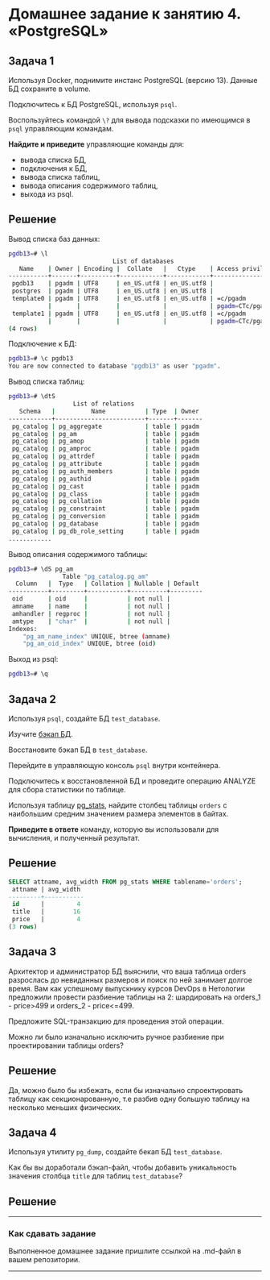 # Домашнее задание к занятию 4. «PostgreSQL»

## Задача 1

Используя Docker, поднимите инстанс PostgreSQL (версию 13). Данные БД сохраните в volume.

Подключитесь к БД PostgreSQL, используя `psql`.

Воспользуйтесь командой `\?` для вывода подсказки по имеющимся в `psql` управляющим командам.

**Найдите и приведите** управляющие команды для:

- вывода списка БД,
- подключения к БД,
- вывода списка таблиц,
- вывода описания содержимого таблиц,
- выхода из psql.

## Решение
Вывод списка баз данных:
```bash
pgdb13=# \l
                             List of databases
   Name    | Owner | Encoding |  Collate   |   Ctype    | Access privileges
-----------+-------+----------+------------+------------+-------------------
 pgdb13    | pgadm | UTF8     | en_US.utf8 | en_US.utf8 |
 postgres  | pgadm | UTF8     | en_US.utf8 | en_US.utf8 |
 template0 | pgadm | UTF8     | en_US.utf8 | en_US.utf8 | =c/pgadm         +
           |       |          |            |            | pgadm=CTc/pgadm
 template1 | pgadm | UTF8     | en_US.utf8 | en_US.utf8 | =c/pgadm         +
           |       |          |            |            | pgadm=CTc/pgadm
(4 rows)
```
Подключение к БД:
```bash
pgdb13=# \c pgdb13
You are now connected to database "pgdb13" as user "pgadm".
```
Вывод списка таблиц:
```bash
pgdb13=# \dtS
                  List of relations
   Schema   |          Name           | Type  | Owner
------------+-------------------------+-------+-------
 pg_catalog | pg_aggregate            | table | pgadm
 pg_catalog | pg_am                   | table | pgadm
 pg_catalog | pg_amop                 | table | pgadm
 pg_catalog | pg_amproc               | table | pgadm
 pg_catalog | pg_attrdef              | table | pgadm
 pg_catalog | pg_attribute            | table | pgadm
 pg_catalog | pg_auth_members         | table | pgadm
 pg_catalog | pg_authid               | table | pgadm
 pg_catalog | pg_cast                 | table | pgadm
 pg_catalog | pg_class                | table | pgadm
 pg_catalog | pg_collation            | table | pgadm
 pg_catalog | pg_constraint           | table | pgadm
 pg_catalog | pg_conversion           | table | pgadm
 pg_catalog | pg_database             | table | pgadm
 pg_catalog | pg_db_role_setting      | table | pgadm
............
```
Вывод описания содержимого таблицы:
```bash
pgdb13=# \dS pg_am
               Table "pg_catalog.pg_am"
  Column   |  Type   | Collation | Nullable | Default
-----------+---------+-----------+----------+---------
 oid       | oid     |           | not null |
 amname    | name    |           | not null |
 amhandler | regproc |           | not null |
 amtype    | "char"  |           | not null |
Indexes:
    "pg_am_name_index" UNIQUE, btree (amname)
    "pg_am_oid_index" UNIQUE, btree (oid)
```
Выход из psql:
```bash
pgdb13=# \q
```



## Задача 2

Используя `psql`, создайте БД `test_database`.

Изучите [бэкап БД](https://github.com/netology-code/virt-homeworks/tree/virt-11/06-db-04-postgresql/test_data).

Восстановите бэкап БД в `test_database`.

Перейдите в управляющую консоль `psql` внутри контейнера.

Подключитесь к восстановленной БД и проведите операцию ANALYZE для сбора статистики по таблице.

Используя таблицу [pg_stats](https://postgrespro.ru/docs/postgresql/12/view-pg-stats), найдите столбец таблицы `orders` 
с наибольшим средним значением размера элементов в байтах.

**Приведите в ответе** команду, которую вы использовали для вычисления, и полученный результат.

## Решение
```sql
SELECT attname, avg_width FROM pg_stats WHERE tablename='orders';
 attname | avg_width
---------+-----------
 id      |         4
 title   |        16
 price   |         4
(3 rows)
```


## Задача 3

Архитектор и администратор БД выяснили, что ваша таблица orders разрослась до невиданных размеров и
поиск по ней занимает долгое время. Вам как успешному выпускнику курсов DevOps в Нетологии предложили
провести разбиение таблицы на 2: шардировать на orders_1 - price>499 и orders_2 - price<=499.

Предложите SQL-транзакцию для проведения этой операции.

Можно ли было изначально исключить ручное разбиение при проектировании таблицы orders?

## Решение

Да, можно было бы избежать, если бы изначально спроектировать таблицу как секционарованную, т.е разбив одну большую таблицу на несколько меньших физических.

## Задача 4

Используя утилиту `pg_dump`, создайте бекап БД `test_database`.

Как бы вы доработали бэкап-файл, чтобы добавить уникальность значения столбца `title` для таблиц `test_database`?


## Решение

---

### Как cдавать задание

Выполненное домашнее задание пришлите ссылкой на .md-файл в вашем репозитории.

---

